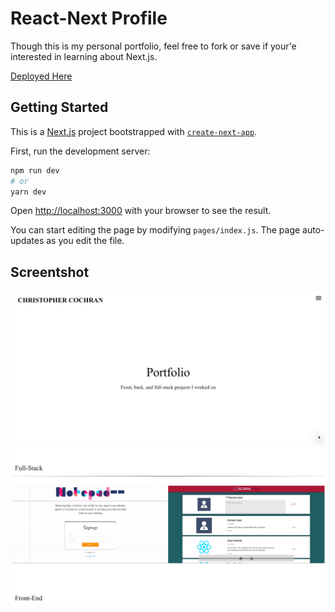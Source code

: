 # React-Next Profile

Though this is my personal portfolio, feel free to fork or save if your'e interested in learning about Next.js.

[Deployed Here](https://portfolio-cnc.herokuapp.com/)

## Getting Started

This is a [Next.js](https://nextjs.org/) project bootstrapped with [`create-next-app`](https://github.com/vercel/next.js/tree/canary/packages/create-next-app).

First, run the development server:

```bash
npm run dev
# or
yarn dev
```

Open [http://localhost:3000](http://localhost:3000) with your browser to see the result.

You can start editing the page by modifying `pages/index.js`. The page auto-updates as you edit the file.

## Screentshot
<img src="./public/images/port (2).png" alt="deployed portfolio">
<img src="./public/images/portproj.png" alt="deployed portfolio projects">